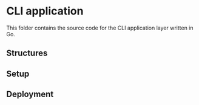 # CLI application

This folder contains the source code for the CLI application layer written in Go.

## Structures

## Setup

## Deployment